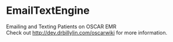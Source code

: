 # EmailTextEngine
Emailing and Texting Patients on OSCAR EMR </br>
Check out http://dev.drbillylin.com/oscarwiki for more information.

